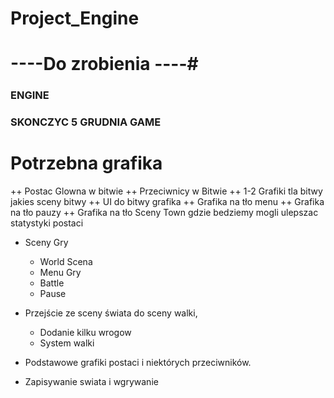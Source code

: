 # Project_Engine

# ----Do zrobienia ----#

### ENGINE ###



### SKONCZYC 5 GRUDNIA GAME ###
# Potrzebna grafika #
++ Postac Glowna w bitwie
++ Przeciwnicy w Bitwie
++ 1-2 Grafiki tla bitwy jakies sceny bitwy
++ UI do bitwy grafika 
++ Grafika na tło menu
++ Grafika na tło pauzy
++ Grafika na tło Sceny Town gdzie bedziemy mogli ulepszac statystyki postaci


- Sceny Gry
  + World Scena 
  + Menu Gry 
  + Battle
  + Pause
  
- Przejście ze sceny świata do sceny walki,
  + Dodanie kilku wrogow
  + System walki 
- Podstawowe grafiki postaci i niektórych przeciwników.
- Zapisywanie swiata i wgrywanie
